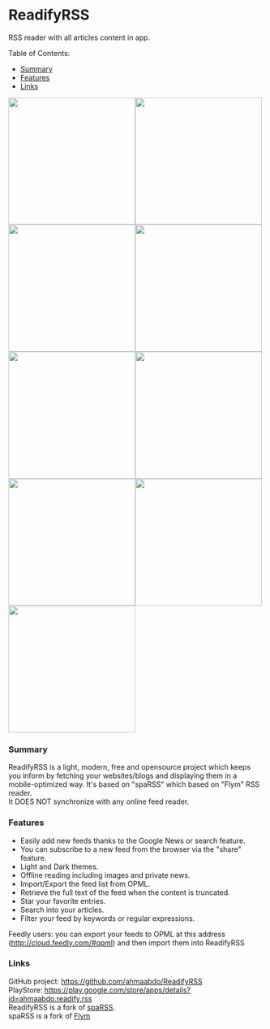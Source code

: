 # ReadifyRSS
RSS reader with all articles content in app.

Table of Contents:
* [Summary](#summary)
* [Features](#features)
* [Links](#links)

<img src="https://raw.githubusercontent.com/ahmaabdo/ReadifyRSS/master/Screens/1.png" width="250"><img src="https://raw.githubusercontent.com/ahmaabdo/ReadifyRSS/master/Screens/2.png" width="250"><img src="https://raw.githubusercontent.com/ahmaabdo/ReadifyRSS/master/Screens/3.png" width="250"><img src="https://raw.githubusercontent.com/ahmaabdo/ReadifyRSS/master/Screens/4.png" width="250"><img src="https://raw.githubusercontent.com/ahmaabdo/ReadifyRSS/master/Screens/5.png" width="250"><img src="https://raw.githubusercontent.com/ahmaabdo/ReadifyRSS/master/Screens/6.png" width="250"><img src="https://raw.githubusercontent.com/ahmaabdo/ReadifyRSS/master/Screens/7.1.png" width="250"><img src="https://raw.githubusercontent.com/ahmaabdo/ReadifyRSS/master/Screens/7.png" width="250"><img src="https://raw.githubusercontent.com/ahmaabdo/ReadifyRSS/master/Screens/8.png" width="250">

### Summary
ReadifyRSS is a light, modern, free and opensource project which keeps you inform by fetching your websites/blogs and displaying them in a mobile-optimized way.
It's based on "spaRSS" which based on "Flym" RSS reader.  
It DOES NOT synchronize with any online feed reader.

### Features
* Easily add new feeds thanks to the Google News or search feature.
* You can subscribe to a new feed from the browser via the "share" feature.
* Light and Dark themes.
* Offline reading including images and private news.
* Import/Export the feed list from OPML.
* Retrieve the full text of the feed when the content is truncated.
* Star your favorite entries.
* Search into your articles.
* Filter your feed by keywords or regular expressions.

Feedly users: you can export your feeds to OPML at this address (http://cloud.feedly.com/#opml) and then import them into ReadifyRSS

### Links
GitHub project: https://github.com/ahmaabdo/ReadifyRSS  
PlayStore: https://play.google.com/store/apps/details?id=ahmaabdo.readify.rss  
ReadifyRSS is a fork of [spaRSS](https://github.com/Etuldan/spaRSS).  
spaRSS is a fork of [Flym](https://github.com/FredJul/Flym)
